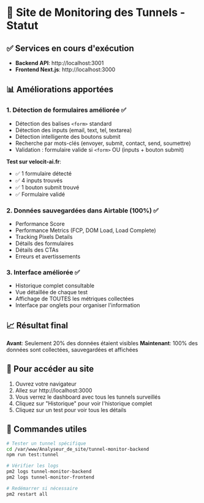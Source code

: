 # 🚀 Site de Monitoring des Tunnels - Statut

## ✅ Services en cours d'exécution

- **Backend API**: http://localhost:3001
- **Frontend Next.js**: http://localhost:3000

## 📊 Améliorations apportées

### 1. Détection de formulaires améliorée ✅
- Détection des balises `<form>` standard
- Détection des inputs (email, text, tel, textarea)
- Détection intelligente des boutons submit
- Recherche par mots-clés (envoyer, submit, contact, send, soumettre)
- Validation : formulaire valide si `<form>` OU (inputs + bouton submit)

**Test sur velocit-ai.fr**: 
- ✅ 1 formulaire détecté
- ✅ 4 inputs trouvés
- ✅ 1 bouton submit trouvé
- ✅ Formulaire validé

### 2. Données sauvegardées dans Airtable (100%) ✅
- Performance Score
- Performance Metrics (FCP, DOM Load, Load Complete)
- Tracking Pixels Details
- Détails des formulaires
- Détails des CTAs
- Erreurs et avertissements

### 3. Interface améliorée ✅
- Historique complet consultable
- Vue détaillée de chaque test
- Affichage de TOUTES les métriques collectées
- Interface par onglets pour organiser l'information

## 📈 Résultat final

**Avant**: Seulement 20% des données étaient visibles
**Maintenant**: 100% des données sont collectées, sauvegardées et affichées

## 🎯 Pour accéder au site

1. Ouvrez votre navigateur
2. Allez sur http://localhost:3000
3. Vous verrez le dashboard avec tous les tunnels surveillés
4. Cliquez sur "Historique" pour voir l'historique complet
5. Cliquez sur un test pour voir tous les détails

## 🔧 Commandes utiles

```bash
# Tester un tunnel spécifique
cd /var/www/Analyseur_de_site/tunnel-monitor-backend
npm run test:tunnel

# Vérifier les logs
pm2 logs tunnel-monitor-backend
pm2 logs tunnel-monitor-frontend

# Redémarrer si nécessaire
pm2 restart all
```